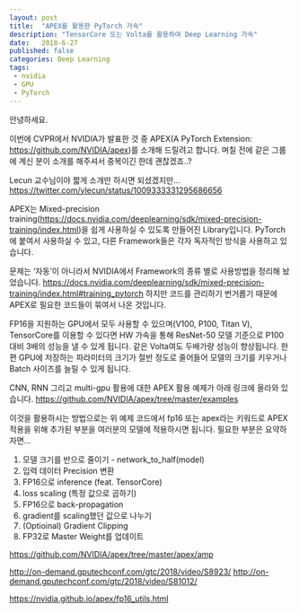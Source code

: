 ```yaml
---
layout: post
title:  "APEX를 활용한 PyTorch 가속"
description: "TensorCore 또는 Volta를 활용하여 Deep Learning 가속"
date:   2018-6-27
published: false
categories: Deep Learning
tags:
 - nvidia
 - GPU
 - PyTorch
---
```


안녕하세요.

이번에 CVPR에서 NVIDIA가 발표한 것 중 APEX(A PyTorch Extension: https://github.com/NVIDIA/apex)를 소개해 드릴려고 합니다. 며칠 전에 같은 그룹에 계신 분이 소개를 해주셔서 중복이긴 한데 괜찮겠죠..?

Lecun 교수님이야 짧게 소개만 하시면 되셨겠지만...
https://twitter.com/ylecun/status/1009333331295686656

APEX는 Mixed-precision training(https://docs.nvidia.com/deeplearning/sdk/mixed-precision-training/index.html)을 쉽게 사용하실 수 있도록 만들어진 Library입니다. PyTorch에 붙여서 사용하실 수 있고, 다른 Framework들은 각자 독자적인 방식을 사용하고 있습니다. 

문제는 ‘자동’이 아니라서 NVIDIA에서 Framework의 종류 별로 사용방법을 정리해 놨었습니다. https://docs.nvidia.com/deeplearning/sdk/mixed-precision-training/index.html#training_pytorch
하지만 코드를 관리하기 번거롭기 때문에 APEX로 필요한 코드들이 묶여서 나온 것입니다.

FP16을 지원하는 GPU에서 모두 사용할 수 있으며(V100, P100, Titan V), TensorCore를 이용할 수 있다면 HW 가속을 통해 ResNet-50 모델 기준으로 P100 대비 3배의 성능을 낼 수 있게 됩니다. 같은 Volta여도 두배가량 성능이 향상됩니다. 한편 GPU에 저장하는 파라미터의 크기가 절반 정도로 줄어들어 모델의 크기를 키우거나 Batch 사이즈를 늘릴 수 있게 됩니다.

CNN, RNN 그리고 multi-gpu 활용에 대한 APEX 활용 예제가 아래 링크에 올라와 있습니다.
https://github.com/NVIDIA/apex/tree/master/examples

이것을 활용하시는 방법으로는 위 예제 코드에서 fp16 또는 apex라는 키워드로 APEX 적용을 위해 추가된 부분을 여러분의 모델에 적용하시면 됩니다.
필요한 부분은 요약하자면...
1) 모델 크기를 반으로 줄이기 - network_to_half(model)
2) 입력 데이터 Precision 변환
3) FP16으로 inference (feat. TensorCore)
4) loss scaling (특정 값으로 곱하기)
5) FP16으로 back-propagation
6) gradient를 scaling했던 값으로 나누기
7) (Optioinal) Gradient Clipping
8) FP32로 Master Weight를 업데이트

https://github.com/NVIDIA/apex/tree/master/apex/amp


http://on-demand.gputechconf.com/gtc/2018/video/S8923/
http://on-demand.gputechconf.com/gtc/2018/video/S81012/


https://nvidia.github.io/apex/fp16_utils.html

